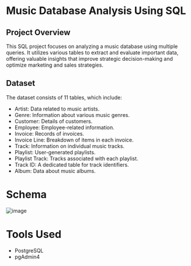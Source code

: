 # Music Database Analysis Using SQL
## Project Overview
This SQL project focuses on analyzing a music database using multiple queries. It utilizes various tables to extract and evaluate important data, offering valuable insights that improve strategic decision-making and optimize marketing and sales strategies.
## Dataset 
The dataset consists of 11 tables, which include:

* Artist: Data related to music artists.
* Genre: Information about various music genres.
* Customer: Details of customers.
* Employee: Employee-related information.
* Invoice: Records of invoices.
* Invoice Line: Breakdown of items in each invoice.
* Track: Information on individual music tracks.
* Playlist: User-generated playlists.
* Playlist Track: Tracks associated with each playlist.
* Track ID: A dedicated table for track identifiers.
* Album: Data about music albums.

# Schema

![image](https://github.com/user-attachments/assets/0d86507e-7f55-4484-b617-97b3d0f74535)

# Tools Used
* PostgreSQL
* pgAdmin4





